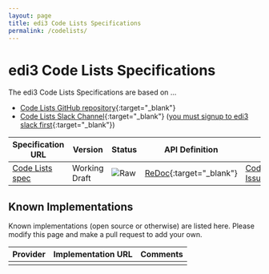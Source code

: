 ```yaml
---
layout: page
title: edi3 Code Lists Specifications
permalink: /codelists/
---
```


# edi3 Code Lists Specifications

The edi3 Code Lists Specifications are based on ...

* [Code Lists GitHub repository](https://github.com/edi3/edi3-codelists){:target="_blank"}
* [Code Lists Slack Channel](https://edi3.slack.com/messages/spec-codelists/){:target="_blank"} ([you must signup to edi3 slack first](https://chat.edi3.org/){:target="_blank"})

| Specification URL | Version | Status | API Definition | Issues List |
| ----------------- | ------  | ------ | -------------- | ----------- |
| [Code Lists spec](http://edi3.org/specs/edi3-codelists/master/) | Working Draft | ![Raw](http://rfc.unprotocols.org/spec:2/COSS/raw.svg) | [ReDoc](http://edi3.org/specs/edi3-codelists/master/redoc-static.html){:target="_blank"} |  [Code Lists Issues](https://github.com/edi3/edi3-codelists/issues){:target="_blank"}  |

## Known Implementations

Known implementations (open source or otherwise) are listed here.  Please modify this page and make a pull request to add your own.

|Provider|Implementation URL|Comments|
|--------|------------------|--------|
|  |  |  |

